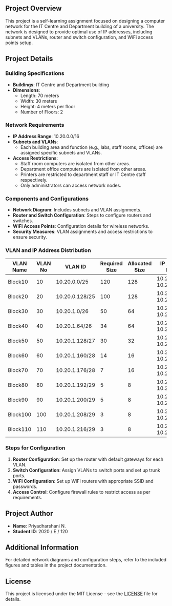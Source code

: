 

## Project Overview

This project is a self-learning assignment focused on designing a computer network for the IT Centre and Department building of a university. The network is designed to provide optimal use of IP addresses, including subnets and VLANs, router and switch configuration, and WiFi access points setup.

## Project Details

### Building Specifications

- **Buildings**: IT Centre and Department building
- **Dimensions**: 
  - Length: 70 meters
  - Width: 30 meters
  - Height: 4 meters per floor
  - Number of Floors: 2

### Network Requirements

- **IP Address Range**: 10.20.0.0/16
- **Subnets and VLANs**: 
  - Each building area and function (e.g., labs, staff rooms, offices) are assigned specific subnets and VLANs.
- **Access Restrictions**:
  - Staff room computers are isolated from other areas.
  - Department office computers are isolated from other areas.
  - Printers are restricted to department staff or IT Centre staff respectively.
  - Only administrators can access network nodes.

### Components and Configurations

- **Network Diagram**: Includes subnets and VLAN assignments.
- **Router and Switch Configuration**: Steps to configure routers and switches.
- **WiFi Access Points**: Configuration details for wireless networks.
- **Security Measures**: VLAN assignments and access restrictions to ensure security.

### VLAN and IP Address Distribution

| VLAN Name | VLAN No | VLAN ID          | Required Size | Allocated Size | IP Address Range     | Subnet Mask         | CIDR  | Broadcast Address |
|-----------|---------|------------------|---------------|----------------|----------------------|---------------------|-------|-------------------|
| Block10   | 10      | 10.20.0.0/25     | 120           | 128            | 10.20.0.1-10.20.0.126| 255.255.255.128     | /25   | 10.20.0.127       |
| Block20   | 20      | 10.20.0.128/25   | 100           | 128            | 10.20.0.129-10.20.0.254| 255.255.255.128  | /25   | 10.20.0.255       |
| Block30   | 30      | 10.20.1.0/26     | 50            | 64             | 10.20.1.1-10.20.1.62 | 255.255.255.192     | /26   | 10.20.1.63        |
| Block40   | 40      | 10.20.1.64/26    | 34            | 64             | 10.20.1.65-10.20.1.126| 255.255.255.192    | /26   | 10.20.1.127       |
| Block50   | 50      | 10.20.1.128/27   | 30            | 32             | 10.20.1.129-10.20.1.158| 255.255.255.224   | /27   | 10.20.1.159       |
| Block60   | 60      | 10.20.1.160/28   | 14            | 16             | 10.20.1.161-10.20.1.174| 255.255.255.240   | /28   | 10.20.1.175       |
| Block70   | 70      | 10.20.1.176/28   | 7             | 16             | 10.20.1.177-10.20.1.190| 255.255.255.240   | /28   | 10.20.1.191       |
| Block80   | 80      | 10.20.1.192/29   | 5             | 8              | 10.20.1.193-10.20.1.198| 255.255.255.248   | /29   | 10.20.1.199       |
| Block90   | 90      | 10.20.1.200/29   | 5             | 8              | 10.20.1.201-10.20.1.206| 255.255.255.248   | /29   | 10.20.1.207       |
| Block100  | 100     | 10.20.1.208/29   | 3             | 8              | 10.20.1.209-10.20.1.214| 255.255.255.248   | /29   | 10.20.1.215       |
| Block110  | 110     | 10.20.1.216/29   | 3             | 8              | 10.20.1.217-10.20.1.222| 255.255.255.248   | /29   | 10.20.1.223       |

### Steps for Configuration

1. **Router Configuration**: Set up the router with default gateways for each VLAN.
2. **Switch Configuration**: Assign VLANs to switch ports and set up trunk ports.
3. **WiFi Configuration**: Set up WiFi routers with appropriate SSID and passwords.
4. **Access Control**: Configure firewall rules to restrict access as per requirements.

## Project Author

- **Name**: Priyadharshani N.
- **Student ID**: 2020 / E / 120


## Additional Information

For detailed network diagrams and configuration steps, refer to the included figures and tables in the project documentation.

## License

This project is licensed under the MIT License - see the [LICENSE](LICENSE) file for details.
